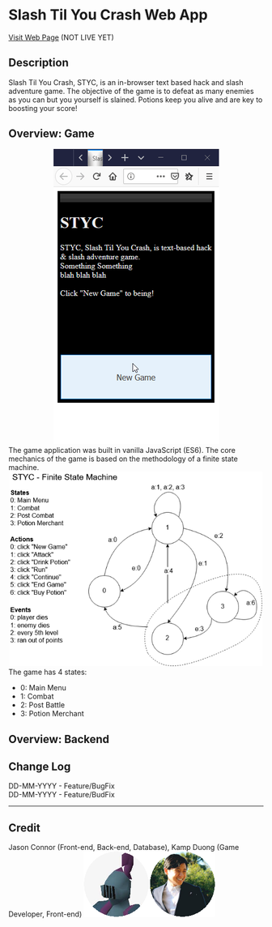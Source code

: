 # Slash Til You Crash Web App
<a href="https://styc.jasonc.dev">Visit Web Page</a> (NOT LIVE YET)
<h2>Description</h2>
Slash Til You Crash, STYC, is an in-browser text based hack and slash adventure game. The objective of the game is to defeat as many enemies as you can but you yourself is slained. Potions keep you alive and are key to boosting your score!

<h2>Overview: Game</h2>
<center>
  <a href="https://styc.jasonc.dev">
    <img src="https://raw.githubusercontent.com/jasonconnor/styc/master/github%20readme%20assets/STYC_SCREENSHOT1.gif?token=AHRD2UXXTWLYTIM2SFASJC257Y45I" />
  </a>
</center>
The game application was built in vanilla JavaScript (ES6). The core mechanics of the game is based on the methodology of a finite state machine.
<center><img src="https://raw.githubusercontent.com/jasonconnor/styc/master/github%20readme%20assets/STYC_FiniteStateMachine.png?token=AHRD2URVLORNCBYOA7GAGG257ZBGC" width="500px" /></center>
The game has 4 states:
<ul>
  <li>0: Main Menu</li><li>1: Combat</li><li>2: Post Battle</li><li>3: Potion Merchant</li>
</ul>


<h2>Overview: Backend</h2>


<h2>Change Log</h2>

DD-MM-YYYY - Feature/BugFix<br />
DD-MM-YYYY - Feature/BudFix<br />

<hr />
<h2>Credit</h2>
Jason Connor (Front-end, Back-end, Database),
Kamp Duong (Game Developer, Front-end)
<img src="https://raw.githubusercontent.com/jasonconnor/styc/master/github%20readme%20assets/Contributors.png?token=AHRD2UXE3MJORY22AKZBABC57ZCGG">
